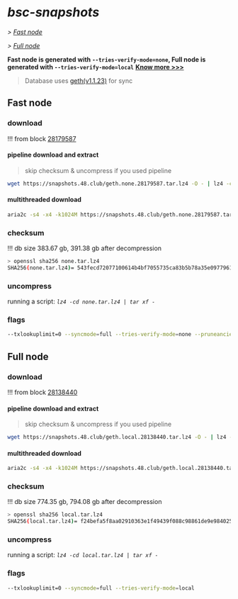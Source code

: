 # *bsc-snapshots*


*\> [Fast node](#fast-node)*

*\> [Full node](#full-node)*

**Fast node is generated with `--tries-verify-mode=none`, Full node is generated with `--tries-verify-mode=local`**
**[Know more >>>](https://github.com/bnb-chain/bsc/pull/926)**

> Database uses [geth(v1.1.23)](https://github.com/bnb-chain/bsc/releases/tag/v1.1.23) for sync


## Fast node

### download

<!-- begin_none -->

!!! from block [28179587](https://bscscan.com/block/28179587)

#### pipeline download and extract
> skip checksum & uncompress if you used pipeline
```bash
wget https://snapshots.48.club/geth.none.28179587.tar.lz4 -O - | lz4 -cd | tar xf -
```

#### multithreaded download

```bash
aria2c -s4 -x4 -k1024M https://snapshots.48.club/geth.none.28179587.tar.lz4 -o none.tar.lz4
```


### checksum

!!! db size 383.67 gb, 391.38 gb after decompression
```bash
> openssl sha256 none.tar.lz4
SHA256(none.tar.lz4)= 543fecd72077100614b4bf7055735ca83b5b78a35e09779613892a77c72074e0
```

<!-- end_none -->

### uncompress


running a script: _`lz4 -cd none.tar.lz4 | tar xf -`_


### flags


```bash
--txlookuplimit=0 --syncmode=full --tries-verify-mode=none --pruneancient=true --diffblock=5000
```


## Full node


### download

<!-- begin_local -->

!!! from block [28138440](https://bscscan.com/block/28138440)

#### pipeline download and extract
> skip checksum & uncompress if you used pipeline
```bash
wget https://snapshots.48.club/geth.local.28138440.tar.lz4 -O - | lz4 -cd | tar xf -
```

#### multithreaded download

```bash
aria2c -s4 -x4 -k1024M https://snapshots.48.club/geth.local.28138440.tar.lz4 -o local.tar.lz4
```


### checksum

!!! db size 774.35 gb, 794.08 gb after decompression
```bash
> openssl sha256 local.tar.lz4
SHA256(local.tar.lz4)= f24befa5f8aa02910363e1f49439f088c98861de9e98402507b5446d492b7148
```

<!-- end_local -->


### uncompress


running a script: _`lz4 -cd local.tar.lz4 | tar xf -`_


### flags


```bash
--txlookuplimit=0 --syncmode=full --tries-verify-mode=local
```
